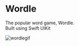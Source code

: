# Wordle

The popular word game, Wordle. <br /> Built using Swift UIKit

![wordlegif](https://user-images.githubusercontent.com/105637949/192622613-5a5b1f53-ee46-4a7e-9898-49a63f4dc295.gif)
